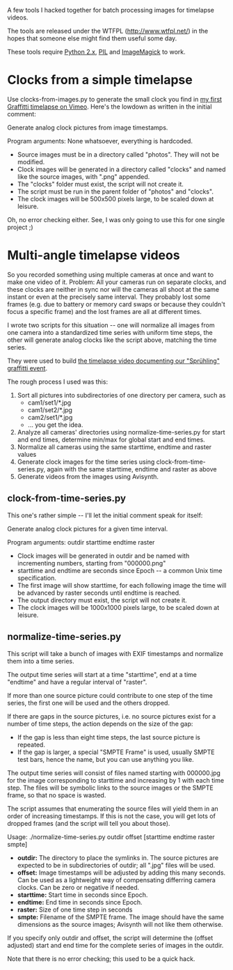 A few tools I hacked together for batch processing images for timelapse videos.

The tools are released under the WTFPL (http://www.wtfpl.net/) in the hopes that someone else might find them useful some day.

These tools require [Python 2.x](http://www.python.org/), [PIL](http://www.pythonware.com/products/pil/) and [ImageMagick](http://www.imagemagick.org/script/index.php) to work.


Clocks from a simple timelapse
==============================

Use clocks-from-images.py to generate the small clock you find in [my first Graffitti timelapse on Vimeo](http://vimeo.com/32865163). Here's the lowdown as written in the initial comment:

Generate analog clock pictures from image timestamps.

Program arguments: None whatsoever, everything is hardcoded.

* Source images must be in a directory called "photos". They will not be modified.
* Clock images will be generated in a directory called "clocks" and named like the source images, with ".png" appended.
* The "clocks" folder must exist, the script will not create it.
* The script must be run in the parent folder of "photos" and "clocks".
* The clock images will be 500x500 pixels large, to be scaled down at leisure.

Oh, no error checking either. See, I was only going to use this for one single project ;)


Multi-angle timelapse videos
============================

So you recorded something using multiple cameras at once and want to make one video of it. Problem: All your cameras run on separate clocks, and these clocks are neither in sync nor will the cameras all shoot at the same instant or even at the precisely same interval. They probably lost some frames (e.g. due to battery or memory card swaps or because they couldn't focus a specific frame) and the lost frames are all at different times.

I wrote two scripts for this situation -- one will normalize all images from one camera into a standardized time series with uniform time steps, the other will generate analog clocks like the script above, matching the time series.

They were used to build [the timelapse video documenting our "Sprühling" graffitti event](http://vimeo.com/45386061).

The rough process I used was this:

1. Sort all pictures into subdirectories of one directory per camera, such as
   * cam1/set1/*.jpg
   * cam1/set2/*.jpg
   * cam2/set1/*.jpg
   * ... you get the idea.
2. Analyze all cameras' directories using normalize-time-series.py for start and end times, determine min/max for global start and end times.
3. Normalize all cameras using the same starttime, endtime and raster values
4. Generate clock images for the time series using clock-from-time-series.py, again with the same starttime, endtime and raster as above
5. Generate videos from the images using Avisynth.

clock-from-time-series.py
-------------------------

This one's rather simple -- I'll let the initial comment speak for itself:

Generate analog clock pictures for a given time interval.

Program arguments: outdir starttime endtime raster

* Clock images will be generated in outdir and be named with incrementing numbers, starting from "000000.png"
* starttime and endtime are seconds since Epoch -- a common Unix time specification.
* The first image will show starttime, for each following image the time will be advanced by raster seconds until endtime is reached.
* The output directory must exist, the script will not create it.
* The clock images will be 1000x1000 pixels large, to be scaled down at leisure.

normalize-time-series.py
------------------------

This script will take a bunch of images with EXIF timestamps and normalize them into a time series.

The output time series will start at a time "starttime", end at a time "endtime" and have a regular interval of "raster".

If more than one source picture could contribute to one step of the time series, the first one will be used and the others dropped.

If there are gaps in the source pictures, i.e. no source pictures exist for a number of time steps, the action depends on the size of the gap:
* If the gap is less than eight time steps, the last source picture is repeated.
* If the gap is larger, a special "SMPTE Frame" is used, usually SMPTE test bars, hence the name, but you can use anything you like.

The output time series will consist of files named starting with 000000.jpg for the image corresponding to starttime and increasing by 1 with each time step. The files will be symbolic links to the source images or the SMPTE frame, so that no space is wasted.

The script assumes that enumerating the source files will yield them in an order of increasing timestamps. If this is not the case, you will get lots of dropped frames (and the script will tell you about those).

Usage:
  ./normalize-time-series.py outdir offset [starttime endtime raster smpte]

* __outdir:__ The directory to place the symlinks in. The source pictures are expected to be in subdirectories of outdir; all ".jpg" files will be used.
* __offset:__ Image timestamps will be adjusted by adding this many seconds. Can be used as a lightweight way of compensating differring camera clocks. Can be zero or negative if needed.
* __starttime:__ Start time in seconds since Epoch.
* __endtime:__ End time in seconds since Epoch.
* __raster:__ Size of one time step in seconds
* __smpte:__ Filename of the SMPTE frame. The image should have the same dimensions as the source images; Avisynth will not like them otherwise.

If you specify only outdir and offset, the script will determine the (offset adjusted) start and end time for the complete series of images in the outdir.

Note that there is no error checking; this used to be a quick hack.
